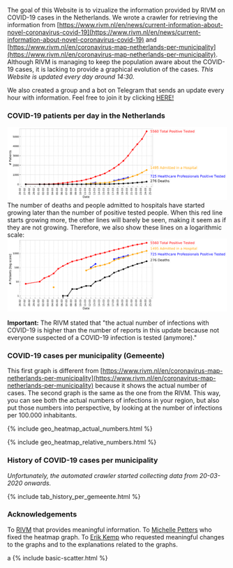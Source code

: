 The goal of this Website is to vizualize the information provided by RIVM on COVID-19 cases in the Netherlands. We wrote a crawler for retrieving the information from [https://www.rivm.nl/en/news/current-information-about-novel-coronavirus-covid-19](https://www.rivm.nl/en/news/current-information-about-novel-coronavirus-covid-19) and [https://www.rivm.nl/en/coronavirus-map-netherlands-per-municipality](https://www.rivm.nl/en/coronavirus-map-netherlands-per-municipality). Although RIVM is managing to keep the population aware about the COVID-19 cases, it is lacking to provide a graphical evolution of the cases. *This Website is updated every day around 14:30.* 

We also created a group and a bot on Telegram that sends an update every hour with information. Feel free to join it by clicking [HERE!](https://t.me/joinchat/A8Zq6xTAB8lyg6iZo6_YNA)

### COVID-19 patients per day in the Netherlands
![image](figs/overall_cummulative_stats.png)
The number of deaths and people admitted to hospitals have started growing later than the number of positive tested people. When this red line starts growing more, the other lines will barely be seen, making it seem as if they are not growing. Therefore, we also show these lines on a logarithmic scale:
![image](figs/overall_cummulative_stats_logscale.png)

**Important:** The RIVM stated that "the actual number of infections with COVID-19 is higher than the number of reports in this update because not everyone suspected of a COVID-19 infection is tested (anymore)."

### COVID-19 cases per municipality (Gemeente)
This first graph is different from [https://www.rivm.nl/en/coronavirus-map-netherlands-per-municipality](https://www.rivm.nl/en/coronavirus-map-netherlands-per-municipality) because it shows the actual number of cases. The second graph is the same as the one from the RIVM. This way, you can see both the actual numbers of infections in your region, but also put those numbers into perspective, by looking at the number of infections per 100.000 inhabitants.

{% include geo_heatmap_actual_numbers.html %}

{% include geo_heatmap_relative_numbers.html %}

### History of COVID-19 cases per municipality
*Unfortunately, the automated crawler started collecting data from 20-03-2020 onwards.*

{% include tab_history_per_gemeente.html %}

### Acknowledgements
To [RIVM](https://www.rivm.nl/) that provides meaningful information. To [Michelle Petters](https://github.com/Michiexb) who fixed the heatmap graph. To [Erik Kemp](https://www.linkedin.com/in/erikkemp/) who requested meaningful changes to the graphs and to the explanations related to the graphs.

a
{% include basic-scatter.html %}
